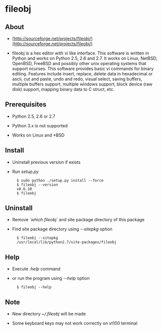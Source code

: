 fileobj
=======

## About

+ [http://sourceforge.net/projects/fileobj/](http://sourceforge.net/projects/fileobj/)

+ fileobj is a hex editor with vi like interface. This software is written in Python and works on Python 2.5, 2.6 and 2.7. It works on Linux, NetBSD, OpenBSD, FreeBSD and possibly other unix operating systems that support ncurses. This software provides basic vi commands for binary editing. Features include insert, replace, delete data in hexadecimal or ascii, cut and paste, undo and redo, visual select, saving buffers, multiple buffers support, multiple windows support, block device (raw disk) support, mapping binary data to C struct, etc.

## Prerequisites

+ Python 2.5, 2.6 or 2.7

+ Python 3.x is not supported

+ Works on Linux and *BSD

## Install

+ Uninstall previous version if exists

+ Run *setup.py*

        $ sudo python ./setup.py install --force
        $ fileobj --version
        v0.6.10
        $ fileobj

## Uninstall

+ Remove *\`which fileobj\`* and site package directory of this package

+ Find site package directory using *--sitepkg* option

        $ fileobj --sitepkg
        /usr/local/lib/python2.7/site-packages/fileobj

## Help

+ Execute *:help* command

+ or run the program using *--help* option

        $ fileobj --help

## Note

+ New directory *~/.fileobj* will be made

+ Some keyboard keys may not work correctly on vt100 terminal
